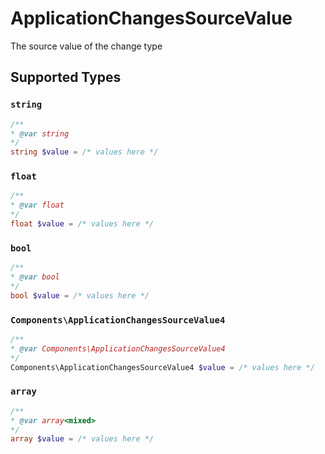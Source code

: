 # ApplicationChangesSourceValue

The source value of the change type


## Supported Types

### `string`

```php
/**
* @var string
*/
string $value = /* values here */
```

### `float`

```php
/**
* @var float
*/
float $value = /* values here */
```

### `bool`

```php
/**
* @var bool
*/
bool $value = /* values here */
```

### `Components\ApplicationChangesSourceValue4`

```php
/**
* @var Components\ApplicationChangesSourceValue4
*/
Components\ApplicationChangesSourceValue4 $value = /* values here */
```

### `array`

```php
/**
* @var array<mixed>
*/
array $value = /* values here */
```

